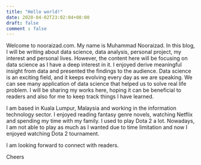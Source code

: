 ```yaml
---
title: "Hello world!"
date: 2020-04-02T23:02:04+08:00
draft: false
comment : false
---
```


Welcome to nooraizad.com. My name is Muhammad Nooraizad. In this blog, I will be writing about data science, data analysis, personal project, my interest and personal lives. However, the content here will be focusing on data science as I have a deep interest in it. I enjoyed derive meaningful insight from data and presented the findings to the audience. Data science is an exciting field, and it keeps evolving every day as we are speaking. We can see many application of data science that helped us to solve real life problem. I will be sharing my works here, hoping it can be beneficial to readers and also for me to keep track things I have learned. 

I am based in Kuala Lumpur, Malaysia and working in the information technology sector. I enjoyed reading fantasy genre novels, watching Netflix and spending my time with my family. I used to play Dota 2 a lot. Nowadays, I am not able to play as much as I wanted due to time limitation and now I enjoyed watching Dota 2 tournament. 

I am looking forward to connect with readers. 

Cheers



